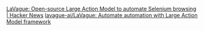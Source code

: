 
[LaVague: Open-source Large Action Model to automate Selenium browsing | Hacker News](https://news.ycombinator.com/item?id=39698546)
[lavague-ai/LaVague: Automate automation with Large Action Model framework](https://github.com/lavague-ai/LaVague)
